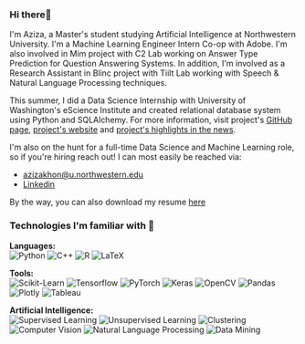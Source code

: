 ### Hi there👋 
 
I'm Aziza, a Master's student studying Artificial Intelligence at Northwestern University. I'm a Machine Learning Engineer Intern Co-op with Adobe. I'm also involved in Mim project with C2 Lab working on Answer Type Prediction for Question Answering Systems. In addition, I'm involved as a Research Assistant in Blinc project with Tiilt Lab working with Speech & Natural Language Processing techniques.

This summer, I did a Data Science Internship with University of Washington's eScience Institute and created relational database system using Python and SQLAlchemy. For more information, visit project's [GitHub page](https://lnkd.in/gGPDA6sa), [project's website](https://lnkd.in/g5wNRmRY) and [project's highlights in the news](https://lnkd.in/gKunGhyS).
 
I'm also on the hunt for a full-time Data Science and Machine Learning role, so if you're hiring reach out! I can most easily be reached via:

 - azizakhon@u.northwestern.edu
 - [Linkedin](https://www.linkedin.com/in/azizamirsaidova/)

By the way, you can also download my resume [here](https://github.com/azizamirsaidova/resume/blob/main/Aziza__Mirsaidova__Resume__.pdf)


### Technologies I'm familiar with 🔬

**Languages:**  
![Python](https://img.shields.io/badge/Python-3776AB?style=for-the-badge&logo=python&logoColor=white) ![C++](https://img.shields.io/badge/c++-%2300599C.svg?style=for-the-badge&logo=c%2B%2B&logoColor=white) ![R](https://img.shields.io/badge/r-%23276DC3.svg?style=for-the-badge&logo=r&logoColor=white) ![LaTeX](https://img.shields.io/badge/latex-%23008080.svg?style=for-the-badge&logo=latex&logoColor=white) 


**Tools:**  
![Scikit-Learn](https://img.shields.io/badge/Scikit--Learn-F7931E?style=for-the-badge&logo=scikit-learn&logoColor=white)  ![Tensorflow](https://img.shields.io/badge/Tensorflow-FF6F00?style=for-the-badge&logo=tensorflow&logoColor=white) ![PyTorch](https://img.shields.io/badge/PyTorch-EE4C2C?style=for-the-badge&logo=pytorch&logoColor=white) ![Keras](https://img.shields.io/badge/Keras-D00000?style=for-the-badge&logo=keras&logoColor=white) ![OpenCV](https://img.shields.io/badge/OpenCV-5C3EE8?style=for-the-badge&logo=opencv&logoColor=white)  ![Pandas](https://img.shields.io/badge/Pandas-150458?style=for-the-badge&logo=pandas&logoColor=white) ![Plotly](https://img.shields.io/badge/Plotly-%233F4F75.svg?style=for-the-badge&logo=plotly&logoColor=white) ![Tableau](https://img.shields.io/badge/Tableau-E97627?style=for-the-badge&logo=Tableau&logoColor=white)

**Artificial Intelligence:**  
![Supervised Learning](https://img.shields.io/badge/Supervised%20Learning-7400B8?style=for-the-badge&logoColor=white) ![Unsupervised Learning](https://img.shields.io/badge/Unsupervised%20Learning-6930C3?style=for-the-badge&logoColor=white) ![Clustering](https://img.shields.io/badge/Clustering-5390D9?style=for-the-badge&logoColor=white)  
![Computer Vision](https://img.shields.io/badge/Computer%20vision-4EA8DE?style=for-the-badge&logoColor=white) ![Natural Language Processing](https://img.shields.io/badge/Optical%20Character%20Recognition-56CFE1?style=for-the-badge&logoColor=white) ![Data Mining](https://img.shields.io/badge/Data%20mining-64DFDF?style=for-the-badge&logoColor=white)

